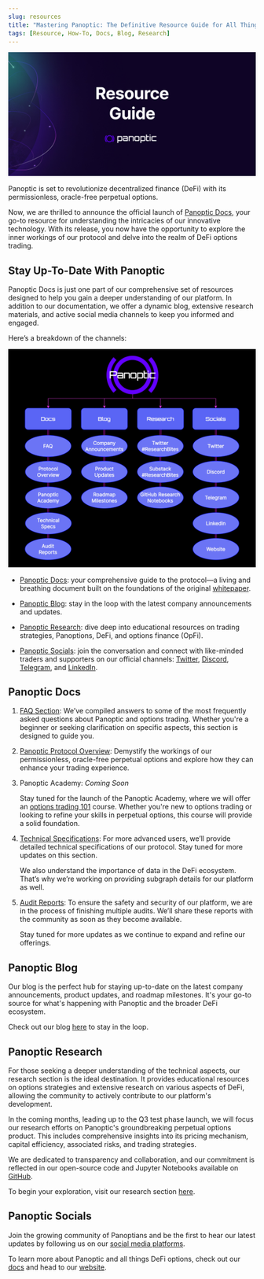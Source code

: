 ```yaml
---
slug: resources
title: "Mastering Panoptic: The Definitive Resource Guide for All Things Panoptic"
tags: [Resource, How-To, Docs, Blog, Research]
---
```


![panoptic-resource-guide-banner](./panoptic-resource-guide-banner.jpg)

Panoptic is set to revolutionize decentralized finance (DeFi) with its permissionless, oracle-free perpetual options.

Now, we are thrilled to announce the official launch of [Panoptic Docs](https://docs.panoptic.xyz/docs/intro), your go-to resource for understanding the intricacies of our innovative technology. With its release, you now have the opportunity to explore the inner workings of our protocol and delve into the realm of DeFi options trading.

<!--truncate-->

## Stay Up-To-Date With Panoptic

Panoptic Docs is just one part of our comprehensive set of resources designed to help you gain a deeper understanding of our platform. In addition to our documentation, we offer a dynamic blog, extensive research materials, and active social media channels to keep you informed and engaged.

Here’s a breakdown of the channels:

![panoptic-resource-guide](./panoptic-resource-guide.png)

- [Panoptic Docs](https://docs.panoptic.xyz): your comprehensive guide to the protocol—a living and breathing document built on the foundations of the original [whitepaper](https://paper.panoptic.xyz/).

- [Panoptic Blog](https://panoptic.xyz/blog): stay in the loop with the latest company announcements and updates.

- [Panoptic Research](https://panoptic.xyz/research): dive deep into educational resources on trading strategies, Panoptions, DeFi, and options finance (OpFi).

- [Panoptic Socials](https://links.panoptic.xyz/all): join the conversation and connect with like-minded traders and supporters on our official channels: [Twitter](https://twitter.com/panoptic_xyz), [Discord](https://discord.com/invite/7fE8SN9pRT), [Telegram](https://t.me/panoptic), and [LinkedIn](https://www.linkedin.com/company/panoptic-xyz).


## **Panoptic Docs**

1. [FAQ Section](https://docs.panoptic.xyz/docs/faq): We’ve compiled answers to some of the most frequently asked questions about Panoptic and options trading. Whether you're a beginner or seeking clarification on specific aspects, this section is designed to guide you.

2. [Panoptic Protocol Overview](https://docs.panoptic.xyz/docs/panoptic-protocol/overview): Demystify the workings of our permissionless, oracle-free perpetual options and explore how they can enhance your trading experience.

3. Panoptic Academy: *Coming Soon*

    Stay tuned for the launch of the Panoptic Academy, where we will offer an [options trading 101](https://docs.panoptic.xyz/docs/trading/basic-concepts) course. Whether you're new to options trading or looking to refine your skills in perpetual options, this course will provide a solid foundation.

4. [Technical Specifications](https://docs.panoptic.xyz/docs/developers/smart-contracts-overview): For more advanced users, we’ll provide detailed technical specifications of our protocol. Stay tuned for more updates on this section.

    We also understand the importance of data in the DeFi ecosystem. That’s why we’re working on providing subgraph details for our platform as well.

5. [Audit Reports](https://docs.panoptic.xyz/docs/security/audits): To ensure the safety and security of our platform, we are in the process of finishing multiple audits. We’ll share these reports with the community as soon as they become available.

    Stay tuned for more updates as we continue to expand and refine our offerings.

## Panoptic Blog

Our blog is the perfect hub for staying up-to-date on the latest company announcements, product updates, and roadmap milestones. It's your go-to source for what's happening with Panoptic and the broader DeFi ecosystem.

Check out our blog [here](https://panoptic.xyz/blog) to stay in the loop.

## Panoptic Research

For those seeking a deeper understanding of the technical aspects, our research section is the ideal destination. It provides educational resources on options strategies and extensive research on various aspects of DeFi, allowing the community to actively contribute to our platform's development.

In the coming months, leading up to the Q3 test phase launch, we will focus our research efforts on Panoptic's groundbreaking perpetual options product. This includes comprehensive insights into its pricing mechanism, capital efficiency, associated risks, and trading strategies.

We are dedicated to transparency and collaboration, and our commitment is reflected in our open-source code and Jupyter Notebooks available on [GitHub](https://github.com/panoptic-labs/research).

To begin your exploration, visit our research section [here](https://docs.panoptic.xyz/research).

## Panoptic Socials

Join the growing community of Panoptians and be the first to hear our latest updates by following us on our [social media platforms](https://links.panoptic.xyz/all).

To learn more about Panoptic and all things DeFi options, check out our [docs](https://panoptic.xyz/docs/intro) and head to our [website](https://panoptic.xyz).  
